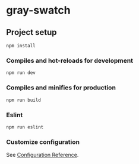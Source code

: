 # gray-swatch

## Project setup

```
npm install
```

### Compiles and hot-reloads for development

```
npm run dev
```

### Compiles and minifies for production

```
npm run build
```

### Eslint
```
npm run eslint
```

### Customize configuration

See [Configuration Reference](https://vitejs.dev/config/).
